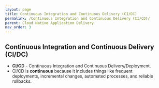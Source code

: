 ```yaml
---
layout: page
title: Continuous Integration and Continuous Delivery (CI/DC)
permalink: /Continuous Integration and Continuous Delivery (CI/CD)/
parent: Cloud Native Application Delivery
nav_order: 3
---
```


## Continuous Integration and Continuous Delivery (CI/DC)

- **CI/CD** - Continuous Integration and Continuous Delivery/Deployment.
- CI/CD is **continuous** because it includes things like frequent deployments, incremental changes, automated processes, and reliable rollbacks.
